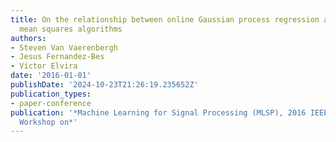 ```yaml
---
title: On the relationship between online Gaussian process regression and kernel least
  mean squares algorithms
authors:
- Steven Van Vaerenbergh
- Jesus Fernandez-Bes
- Víctor Elvira
date: '2016-01-01'
publishDate: '2024-10-23T21:26:19.235652Z'
publication_types:
- paper-conference
publication: '*Machine Learning for Signal Processing (MLSP), 2016 IEEE 26th International
  Workshop on*'
---
```

